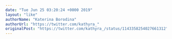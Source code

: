 ```yaml
---
date: "Tue Jun 25 03:20:24 +0000 2019"
layout: "like"
authorName: "Katerina Borodina"
authorUrl: "https://twitter.com/kathyra_"
originalPost: "https://twitter.com/kathyra_/status/1143358254027661312"
---
```

